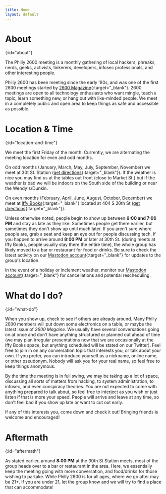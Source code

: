 ```yaml
---
title: Home
layout: default
---
```


# About
{:id="about"}

The Philly 2600 meeting is a monthly gathering of local hackers, phreaks, nerds, geeks, activists, tinkerers, developers, infosec professionals, and other interesting people.

Philly 2600 has been meeting since the early '90s, and was one of the first 2600 meetings started by [2600 Magazine](http://nyc2600.net/about/about-2600/){:target="_blank"}. 2600 meetings are open to all technology enthusiasts who want mingle, teach a topic, learn something new, or hang out with like-minded people. We meet in a completely public and open area to keep things as safe and accessible as possible.

# Location & Time
{:id="location-and-time"}

We meet the first Friday of the month. Currently, we are alternating the meeting location for even and odd months. 

On odd months (January, March, May, July, September, November) we meet at 30t St. Station ([get directions](https://www.google.com/maps/dir//30th+St+Station,+Market+Street,+Philadelphia,+PA/@39.9558404,-75.2169877,13z/data=!4m8!4m7!1m0!1m5!1m1!1s0x89c6c64edfc6112b:0xaecb4b2c47dd6d3f!2m2!1d-75.1819683!2d39.9557799){:target="_blank"}). If the weather is nice you may find us at the tables out front (close to Market St.) but if the weather is bad we will be indoors on the South side of the building or near the Wendy's/Dunkin.

On even months (February, April, June, August, October, December) we meet at [Iffy Books](https://iffybooks.net/){:target="_blank"} located at 404 S 20th St ([get directions]([https://maps.app.goo.gl/N2LwrEUszKPd3iaJ9){:target="_blank"}).  

Unless otherwise noted, people begin to show up between **6:00 and 7:00 PM** and stay as late as they like. Sometimes people get there earlier, but sometimes they don't show up until much later. If you aren't sure where people are, grab a seat and keep an eye out for people discussing tech. If you happen to arrive around **8:00 PM** or later at 30th St. (during meets at Iffy Books, people usually stay there the entire time), the whole group has likely moved to a bar or restaurant for food or drinks. Be sure to check the latest activity on our [Mastodon account](https://jawns.club/@philly2600){:target="_blank"} for updates to the group's location.

In the event of a holiday or inclement weather, monitor our [Mastodon account](https://jawns.club/@philly2600){:target="_blank"} for cancellations and potential rescheduling.

# What do I do?
{:id="what-do"}

When you show up, check to see if others are already around. Many Philly 2600 members will put down some electronics on a table, or maybe the latest issue of _2600 Magaine_. We usually have several conversations going on at once and don't have anything structured or planned out ahead of time (we may plan irregular presentations now that we are occasionally at the Iffy Books space, but anything scheduled will be stated on our Twitter). Feel free to join in on any conversation topic that interests you, or talk about your own. If you prefer, you can introduce yourself as a nickname, online name, or other pseudonym. Nobody will ask you for your real name, so feel free to keep things anonymous. 

By the time the meeting is in full swing, we may be taking up a lot of space, discussing all sorts of matters from hacking, to system administration, to infosec, and even conspiracy theories. You are not expected to come with anything prepared to talk about, so feel free to interject as you wish or just listen if that is more your speed. People will arrive and leave at any time, so don't feel bad if you show up late or want to cut out early.

If any of this interests you, come down and check it out! Bringing friends is welcome and encouraged!

# Aftermath
{:id="aftermath"}

As stated earlier, around **8:00 PM** at the 30th St Station meets, most of the group heads over to a bar or restaurant in the area. Here, we essentially keep the meeting going with more conversation, and food/drinks for those wishing to partake. While Philly 2600 is for all ages, where we go after may be 21+. If you are under 21, let the group know and we will try to find a place that can accommodate!


